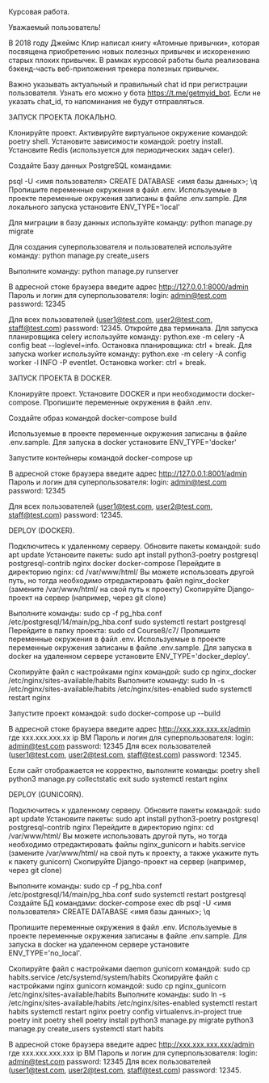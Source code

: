 Курсовая работа.

Уважаемый пользователь!

В 2018 году Джеймс Клир написал книгу «Атомные привычки», которая посвящена приобретению новых полезных привычек и искоренению старых плохих привычек. В рамках курсовой работы была реализована бэкенд-часть веб-приложения трекера полезных привычек.

Важно указывать актуальный и правильный chat id при регистрации пользователя. Узнать его можно у бота https://t.me/getmyid_bot. Если не указать chat_id, то напоминания не будут отправляться.

ЗАПУСК ПРОЕКТА ЛОКАЛЬНО.

Клонируйте проект. Активируйте виртуальное окружение командой: poetry shell. Установите зависимости командой: poetry install. Установите Redis (используется для периодических задач celer).

Создайте Базу данных PostgreSQL командами:

psql -U <имя пользователя>
CREATE DATABASE <имя базы данных>;
\q
Пропишите переменные окружения в файл .env. Используемые в проекте переменные окружения записаны в файле .env.sample. Для локального запуска установите ENV_TYPE='local'

Для миграции в базу данных используйте команду: python manage.py migrate

Для создания суперпользователя и пользователей используйте команду: python manage.py create_users

Выполните команду: python manage.py runserver

В адресной стоке браузера введите адрес http://127.0.0.1:8000/admin Пароль и логин для суперпользователя: login: admin@test.com password: 12345

Для всех пользователей (user1@test.com, user2@test.com, staff@test.com) password: 12345. Откройте два терминала. Для запуска планировщика celery используйте команду: python.exe -m celery -A config beat --loglevel=info. Остановка планировщика: ctrl + break. Для запуска worker используйте команду: python.exe -m celery -A config worker -l INFO -P eventlet. Остановка worker: ctrl + break.

ЗАПУСК ПРОЕКТА В DOCKER.

Клонируйте проект. Установите DOCKER и при необходимости docker-compose. Пропишите переменные окружения в файл .env.

Создайте образ командой docker-compose build

Используемые в проекте переменные окружения записаны в файле .env.sample. Для запуска в docker установите ENV_TYPE='docker'

Запустите контейнеры командой docker-compose up

В адресной стоке браузера введите адрес http://127.0.0.1:8001/admin Пароль и логин для суперпользователя: login: admin@test.com password: 12345

Для всех пользователей (user1@test.com, user2@test.com, staff@test.com) password: 12345.

DEPLOY (DOCKER).

Подключитесь к удаленному серверу. Обновите пакеты командой: sudo apt update Установите пакеты: sudo apt install python3-poetry postgresql postgresql-contrib nginx docker docker-compose Перейдите в директорию nginx: cd /var/www/html/ Вы можете использовать другой путь, но тогда необходимо отредактировать файл nginx_docker (замените /var/www/html/ на свой путь к проекту) Скопируйте Django-проект на сервер (например, через git clone)

Выполните команды: sudo cp -f pg_hba.conf /etc/postgresql/14/main/pg_hba.conf sudo systemctl restart postgresql Перейдите в папку проекта: sudo cd Course8/c7/ Пропишите переменные окружения в файл .env. Используемые в проекте переменные окружения записаны в файле .env.sample. Для запуска в docker на удаленном сервере установите ENV_TYPE='docker_deploy'.

Скопируйте файл с настройками nginx командой: sudo cp nginx_docker /etc/nginx/sites-available/habits Выполните команду: sudo ln -s /etc/nginx/sites-available/habits /etc/nginx/sites-enabled sudo systemctl restart nginx

Запустите проект командой: sudo docker-compose up --build

В адресной стоке браузера введите адрес http://xxx.xxx.xxx.xx/admin где xxx.xxx.xxx.xx ip ВМ Пароль и логин для суперпользователя: login: admin@test.com password: 12345 Для всех пользователей (user1@test.com, user2@test.com, staff@test.com) password: 12345.

Если сайт отображается не корректно, выполните команды: poetry shell python3 manage.py collectstatic exit sudo systemctl restart nginx

DEPLOY (GUNICORN).

Подключитесь к удаленному серверу. Обновите пакеты командой: sudo apt update Установите пакеты: sudo apt install python3-poetry postgresql postgresql-contrib nginx Перейдите в директорию nginx: cd /var/www/html/ Вы можете использовать другой путь, но тогда необходимо отредактировать файлы nginx_gunicorn и habits.service (замените /var/www/html/ на свой путь к проекту, а также укажите путь к пакету gunicorn) Скопируйте Django-проект на сервер (например, через git clone)

Выполните команды: sudo cp -f pg_hba.conf /etc/postgresql/14/main/pg_hba.conf sudo systemctl restart postgresql Создайте БД командами: docker-compose exec db psql -U <имя пользователя> CREATE DATABASE <имя базы данных>; \q

Пропишите переменные окружения в файл .env. Используемые в проекте переменные окружения записаны в файле .env.sample. Для запуска в docker на удаленном сервере установите ENV_TYPE='no_local'.

Скопируйте файл с настройками daemon gunicorn командой: sudo cp habits.service /etc/systemd/system/habits Скопируйте файл с настройками nginx gunicorn командой: sudo cp nginx_gunicorn /etc/nginx/sites-available/habits Выполните команды: sudo ln -s /etc/nginx/sites-available/habits /etc/nginx/sites-enabled systemctl restart habits systemctl restart nginx poetry config virtualenvs.in-project true poetry init poetry shell poetry install python3 manage.py migrate python3 manage.py create_users systemctl start habits

В адресной стоке браузера введите адрес http://xxx.xxx.xxx.xxx/admin где xxx.xxx.xxx.xxx ip ВМ Пароль и логин для суперпользователя: login: admin@test.com password: 12345 Для всех пользователей (user1@test.com, user2@test.com, staff@test.com) password: 12345.